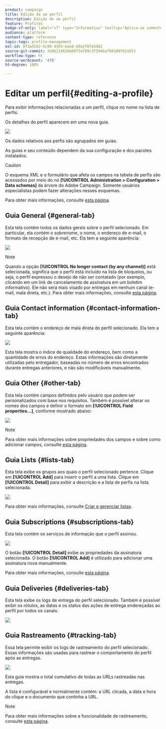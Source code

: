 ```yaml
---
product: campaign
title: Edição de um perfil
description: Edição de um perfil
feature: Profiles
badge-v7-only: label="v7" type="Informative" tooltip="Aplica-se somente ao Campaign Classic v7"
audience: platform
content-type: reference
topic-tags: profile-management
exl-id: 0f3a5582-5c90-4393-bee8-d9e2f07e5982
source-git-commit: 3a9b21d626b60754789c3f594ba798309f62a553
workflow-type: ht
source-wordcount: '478'
ht-degree: 100%

---
```


# Editar um perfil{#editing-a-profile}



Para exibir informações relacionadas a um perfil, clique no nome na lista de perfis.

Os detalhes do perfil aparecem em uma nova guia.

![](assets/s_user_recipient_edit.png)

Os dados relativos aos perfis são agrupados em guias.

As guias e seu conteúdo dependem da sua configuração e dos pacotes instalados.

>[!CAUTION]
>
>O esquema XML e o formulário que afeta os campos na tabela de perfis são acessados por meio do nó **[!UICONTROL Administration > Configuration > Data schemas]** da árvore do Adobe Campaign. Somente usuários especialistas podem fazer alterações nesses esquemas.
>
>Para obter mais informações, consulte [esta página](../../configuration/using/about-schema-edition.md).

## Guia General {#general-tab}

Esta tela contém todos os dados gerais sobre o perfil selecionado. Em particular, ela contém o sobrenome, o nome, o endereço de e-mail, o formato de recepção de e-mail, etc. Ela tem a seguinte aparência:

![](assets/s_ncs_user_profile_general_tab.png)

>[!NOTE]
>
>Quando a opção **[!UICONTROL No longer contact (by any channel)]** está selecionada, significa que o perfil está incluído na lista de bloqueios, ou seja, o perfil expressou o desejo de não ser contatado (por exemplo, clicando em um link de cancelamento de assinatura em um boletim informativo). Ele não será mais visado por entregas em nenhum canal (e-mail, mala direta, etc.). Para obter mais informações, consulte [esta página](../../delivery/using/understanding-quarantine-management.md).

## Guia Contact information {#contact-information-tab}

Esta tela contém o endereço de mala direta do perfil selecionado. Ela tem a seguinte aparência:

![](assets/s_ncs_user_profile_details_tab.png)

Esta tela mostra o índice de qualidade do endereço, bem como a quantidade de erros do endereço. Estas informações são diretamente utilizadas pelo entregador, baseadas no número de erros encontrados durante entregas anteriores, e não são modificáveis manualmente.

## Guia Other {#other-tab}

Esta tela contém campos definidos pelo usuário que podem ser personalizados com base nos requisitos. Também é possível alterar os nomes dos campos e definir o formato em **[!UICONTROL Field properties...]**, conforme mostrado abaixo:

![](assets/s_ncs_user_profile_others_tab.png)

>[!NOTE]
>
>Para obter mais informações sobre propriedades dos campos e sobre como adicionar campos, consulte [esta página](../../configuration/using/new-field-wizard.md).

## Guia Lists {#lists-tab}

Esta tela exibe os grupos aos quais o perfil selecionado pertence. Clique em **[!UICONTROL Add]** para inserir o perfil a uma lista. Clique em **[!UICONTROL Detail]** para exibir a descrição e a lista de perfis na lista selecionada.

![](assets/s_ncs_user_profile_groups_tab_details.png)

Para obter mais informações, consulte [Criar e gerenciar listas](../../platform/using/creating-and-managing-lists.md).

## Guia Subscriptions {#subscriptions-tab}

Esta tela contém os serviços de informação que o perfil assinou.

![](assets/s_ncs_user_profile_subscript_tab_details.png)

O botão **[!UICONTROL Detail]** exibe as propriedades da assinatura selecionada. O botão **[!UICONTROL Add]** é utilizado para adicionar uma assinatura nova manualmente.

Para obter mais informações, consulte [esta página](../../delivery/using/managing-subscriptions.md).

## Guia Deliveries {#deliveries-tab}

Esta tela exibe os logs de entrega do perfil selecionado. Também é possível exibir os rótulos, as datas e os status das ações de entrega endereçadas ao perfil por todos os canais.

![](assets/s_ncs_user_profile_delivery_tab.png)

## Guia Rastreamento {#tracking-tab}

Essa tela permite exibir os logs de rastreamento do perfil selecionado. Essas informações são usadas para rastrear o comportamento do perfil após as entregas.

![](assets/s_ncs_user_profile_tracking_tab.png)

Esta guia mostra o total cumulativo de todas as URLs rastreadas nas entregas.

A lista é configurável e normalmente contém: a URL clicada, a data e hora do clique e o documento que continha a URL.

>[!NOTE]
>
>Para obter mais informações sobre a funcionalidade de rastreamento, consulte [esta página](../../delivery/using/delivery-dashboard.md).
